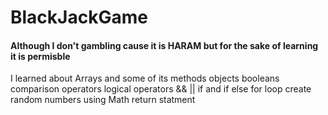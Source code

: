 # BlackJackGame
#### Although I don't gambling cause it is HARAM but for the sake of learning it is permisble
I learned about 
Arrays and some of its methods
objects
booleans
comparison operators
logical operators &&   ||
if and if else
for loop
create random numbers using Math
return statment



